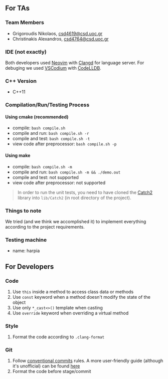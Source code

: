 ## For TAs

### Team Members
- Grigoroudis Nikolaos, csd4619@csd.uoc.gr
- Christinakis Alexandros, csd4764@csd.uoc.gr

### IDE (not exactly)
Both developers used [Neovim](https://neovim.io/) with
[Clangd](https://clangd.llvm.org/) for language server. For debuging we used
[VSCodium](https://vscodium.com/) with
[CodeLLDB](https://open-vsx.org/extension/vadimcn/vscode-lldb).

### C++ Version
- C++11

### Compilation/Run/Testing Process

#### Using cmake (recommended)
- compile: `bash compile.sh`
- compile and run: `bash compile.sh -r`
- compile and test: `bash compile.sh -t`
- view code after preprocessor: `bash compile.sh -p`

#### Using make
- compile: `bash compile.sh -m`
- compile and run: `bash compile.sh -m && ./demo.out`
- compile and test: not supported
- view code after preprocessor: not supported

> In order to run the unit tests, you need to have cloned the
[Catch2](https://github.com/catchorg/Catch2) library into `lib/Catch2`
(in root directory of the project).

### Things to note
We tried (and we think we accomplished it) to implement everything according
to the project requirements.

### Testing machine
- name: harpia

## For Developers

### Code
1. Use `this` inside a method to access class data or methods
2. Use `const` keyword when a method doesn't modify the state of the object
3. Use only `*_cast<>()` template when casting
4. Use `override` keyword when overriding a virtual method

### Style
1. Format the code according to `.clang-format`

### Git
1. Follow [conventional commits](https://www.conventionalcommits.org/en/v1.0.0/) rules. A more user-friendly guide (although it's unofficial) can be found [here](https://gist.github.com/qoomon/5dfcdf8eec66a051ecd85625518cfd13)
1. Format the code before stage/commit

